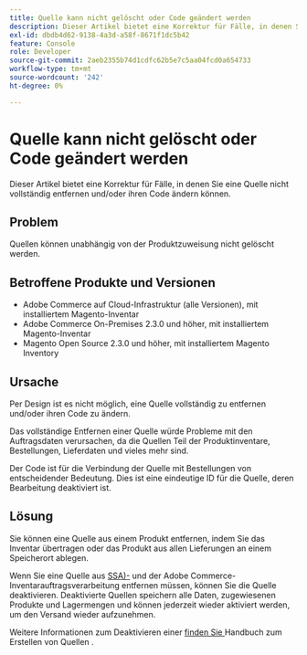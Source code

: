 ```yaml
---
title: Quelle kann nicht gelöscht oder Code geändert werden
description: Dieser Artikel bietet eine Korrektur für Fälle, in denen Sie eine Quelle nicht vollständig entfernen und/oder ihren Code ändern können.
exl-id: dbdb4d62-9138-4a3d-a58f-8671f1dc5b42
feature: Console
role: Developer
source-git-commit: 2aeb2355b74d1cdfc62b5e7c5aa04fcd0a654733
workflow-type: tm+mt
source-wordcount: '242'
ht-degree: 0%

---
```


# Quelle kann nicht gelöscht oder Code geändert werden

Dieser Artikel bietet eine Korrektur für Fälle, in denen Sie eine Quelle nicht vollständig entfernen und/oder ihren Code ändern können.

## Problem

Quellen können unabhängig von der Produktzuweisung nicht gelöscht werden.

## Betroffene Produkte und Versionen

* Adobe Commerce auf Cloud-Infrastruktur (alle Versionen), mit installiertem Magento-Inventar
* Adobe Commerce On-Premises 2.3.0 und höher, mit installiertem Magento-Inventar
* Magento Open Source 2.3.0 und höher, mit installiertem Magento Inventory

## Ursache

Per Design ist es nicht möglich, eine Quelle vollständig zu entfernen und/oder ihren Code zu ändern.

Das vollständige Entfernen einer Quelle würde Probleme mit den Auftragsdaten verursachen, da die Quellen Teil der Produktinventare, Bestellungen, Lieferdaten und vieles mehr sind.

Der Code ist für die Verbindung der Quelle mit Bestellungen von entscheidender Bedeutung. Dies ist eine eindeutige ID für die Quelle, deren Bearbeitung deaktiviert ist.

## Lösung

Sie können eine Quelle aus einem Produkt entfernen, indem Sie das Inventar übertragen oder das Produkt aus allen Lieferungen an einem Speicherort ablegen.

Wenn Sie eine Quelle aus [SSA)-](https://experienceleague.adobe.com/en/docs/commerce-admin/inventory/basics/selection-reservations) und der Adobe Commerce-Inventarauftragsverarbeitung entfernen müssen, können Sie die Quelle deaktivieren. Deaktivierte Quellen speichern alle Daten, zugewiesenen Produkte und Lagermengen und können jederzeit wieder aktiviert werden, um den Versand wieder aufzunehmen.

Weitere Informationen zum Deaktivieren einer [ finden Sie ](https://github.com/magento/inventory/wiki/Create-Sources#disable-sources) Handbuch zum Erstellen von Quellen .
